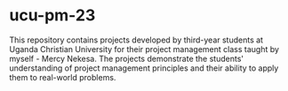 # ucu-pm-23
This repository contains projects developed by third-year students at Uganda Christian University for their project management class taught by myself - Mercy Nekesa. The projects demonstrate the students' understanding of project management principles and their ability to apply them to real-world problems.
